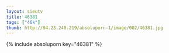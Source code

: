 ```yaml
--- 
layout: sieutv
title: 46381
tags: ["46k"]
thumb: http://94.23.248.219/absoluporn-1/image/002/46381.jpg
---
```

{% include absoluporn key="46381" %} 
